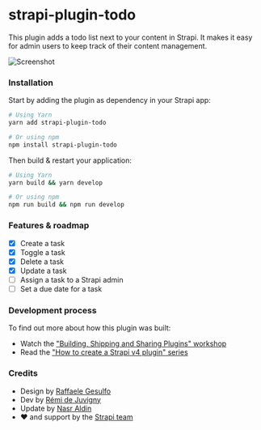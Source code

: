 
# strapi-plugin-todo


This plugin adds a todo list next to your content in Strapi. It makes it easy for admin users to keep track of their content management.

![Screenshot](./screenshot.png)

### Installation

Start by adding the plugin as dependency in your Strapi app:

```sh
# Using Yarn
yarn add strapi-plugin-todo

# Or using npm
npm install strapi-plugin-todo
```

Then build & restart your application:

```sh
# Using Yarn
yarn build && yarn develop

# Or using npm
npm run build && npm run develop
```

### Features & roadmap

- [x] Create a task
- [x] Toggle a task
- [x] Delete a task
- [x] Update a task
- [ ] Assign a task to a Strapi admin
- [ ] Set a due date for a task

### Development process

To find out more about how this plugin was built:

- Watch the ["Building, Shipping and Sharing Plugins" workshop](https://www.youtube.com/watch?v=0xPAEDJBGJY)
- Read the ["How to create a Strapi v4 plugin" series](https://strapi.io/blog/how-to-create-a-strapi-v4-plugin-generate-a-plugin-1-6)

### Credits

- Design by [Raffaele Gesulfo](https://twitter.com/rgesulfo)
- Dev by [Rémi de Juvigny](https://twitter.com/remidej)
- Update by [Nasr Aldin](https://twitter.com/_nasraldin_)
- ❤️ and support by the [Strapi team](https://strapi.io/careers)
